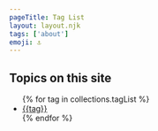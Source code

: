 ```yaml
---
pageTitle: Tag List
layout: layout.njk
tags: ['about']
emoji: ⚓️
---
```


## Topics on this site

<ul>
{% for tag in collections.tagList %}
<li><a href="{{ tag.data.url }}">{{tag}}</a></li>
{% endfor %}
</ul>